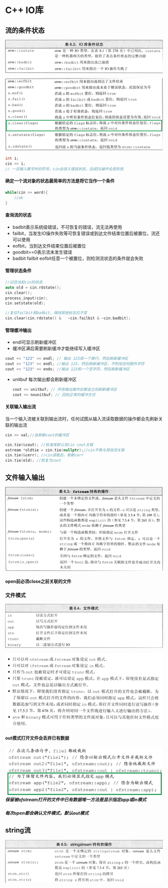 # C++ IO库

## 流的条件状态

![image-20220822191959086](image/image-20220822191959086.png)

![image-20220822192108923](image/image-20220822192108923.png)

```cc
int i;
cin >> i;
// 一旦输入数字外的符号，cin会进入错误状态，后续IO操作全部失败
```

#### 确定一个流对象的状态最简单的方法是将它当作一个条件

```cc
while(cin >> word){
	//ok
}
```

#### 查询流的状态

- badbit表示系统级错误，不可恢复的错误，流无法再使用
- failbit，当发生IO操作失败等可恢复错误或到达文件结束位置后被置位，流还可以使用
- eofbit，当到达文件结束位置后被置位
- goodbit==0表示流未发生错误
- badbit failbit eofbit任意一个被置位，则检测流状态的条件就会失败

#### 管理状态条件

```cc
//记住当前cin的状态
auto old = cin.rdstate();
cin.clear();
process_input(cin);
cin.setstate(old);
```

```cc
//复位failbit和badbit，保持其他标志位不变
cin.clear(cin.rdstate() & 	~cin.failbit & ~cin.badbit);
```

#### 管理缓冲输出

- endl可显示刷新缓冲区
- 缓冲区满后需要刷新缓冲才能继续写入缓冲区

```cc
cout << "123" << endl; // 输出 123和一个换行，然后刷新缓冲区
cout << "123" << endl; //输出 123，然后刷新缓冲区，不附加任何额外字符
cout << "123" << ends; //输出 123和一个空字符，然后刷新缓冲区
```

- unitbuf  每次输出都会刷新缓冲区

  ```cc
  cout << unitbuf; // 所有输出操作后都会立刻刷新缓冲区
  cout << nounitbuf; // 回到正常的缓冲方式
  ```

#### 关联输入输出流

当一个输入流被关联到输出流时，任何试图从输入流读取数据的操作都会先刷新关联的输出流

```cc
cin >> val;//会刷新cout的缓冲区
```

```cc
cin.tie(&cout); //标准库默认将cin cout关联
ostream *oldtie = cin.tie(nullptr);//cin不再与其他流关联
cin.tie(&cerr);	//cin读取后，刷新cerr
cin.tie(old); //恢复为cout
```



## 文件输入输出

![image-20220822201821342](image/image-20220822201821342.png)

#### open前必须close之前关联的文件



### 文件模式

![image-20220822202843117](image/image-20220822202843117.png)

![image-20220822203520315](image/image-20220822203520315.png)

#### out模式打开文件会丢弃已有数据

##### ![image-20220822204106251](image/image-20220822204106251.png)保留被ofstream打开的文件中已有数据唯一方法是显示指定app或in模式

##### 每次open都会确认文件模式，默认out模式



## string流

![image-20220823115756442](image/image-20220823115756442.png)

